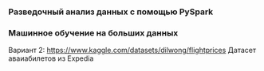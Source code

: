 ### Разведочный анализ данных с помощью PySpark

### Машинное обучение на больших данных

Вариант 2:
https://www.kaggle.com/datasets/dilwong/flightprices
Датасет аваиабилетов из Expedia
